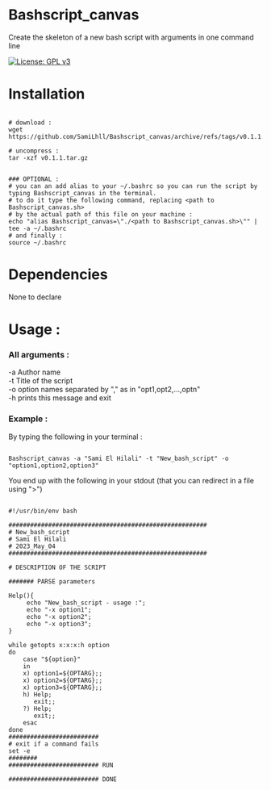 # Bashscript_canvas
Create the skeleton of a new bash script with arguments in one command line 

[![License: GPL v3](https://img.shields.io/badge/License-GPLv3-blue.svg)](https://www.gnu.org/licenses/gpl-3.0)

# Installation

```{bash}

# download :
wget https://github.com/SamiLhll/Bashscript_canvas/archive/refs/tags/v0.1.1.tar.gz

# uncompress :
tar -xzf v0.1.1.tar.gz


### OPTIONAL :
# you can an add alias to your ~/.bashrc so you can run the script by typing Bashscript_canvas in the terminal.   
# to do it type the following command, replacing <path to Bashscript_canvas.sh> 
# by the actual path of this file on your machine :
echo "alias Bashscript_canvas=\"./<path to Bashscript_canvas.sh>\"" | tee -a ~/.bashrc
# and finally :
source ~/.bashrc

```

# Dependencies

None to declare

# Usage :

### All arguments :

-a Author name   
-t Title of the script   
-o option names separated by "," as in "opt1,opt2,...,optn"   
-h prints this message and exit   

### Example :

By typing the following in your terminal :

```{bash}

Bashscript_canvas -a "Sami El Hilali" -t "New_bash_script" -o "option1,option2,option3"

```

You end up with the following in your stdout (that you can redirect in a file using ">")

```{bash}

#!/usr/bin/env bash

#######################################################
# New_bash_script
# Sami El Hilali
# 2023_May_04
#######################################################

# DESCRIPTION OF THE SCRIPT

####### PARSE parameters

Help(){
	 echo "New_bash_script - usage :";
	 echo "-x option1";
	 echo "-x option2";
	 echo "-x option3";
}

while getopts x:x:x:h option
do
	case "${option}"
	in
	x) option1=${OPTARG};;
	x) option2=${OPTARG};;
	x) option3=${OPTARG};;
	h) Help;
	   exit;;
	?) Help;
	   exit;;
	esac
done
#########################
# exit if a command fails
set -e
########
######################### RUN

######################### DONE

```

